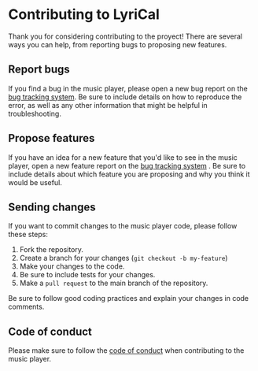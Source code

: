 # Contributing to LyriCal

Thank you for considering contributing to the proyect! There are several ways you can help, from reporting bugs to proposing new features.

## Report bugs

If you find a bug in the music player, please open a new bug report on the [bug tracking system](https://github.com/marurunk/lyriCal/issues). Be sure to include details on how to reproduce the error, as well as any other information that might be helpful in troubleshooting.

## Propose features

If you have an idea for a new feature that you'd like to see in the music player, open a new feature report on the [bug tracking system](https://github.com/marurunk/lyriCal/issues) . Be sure to include details about which feature you are proposing and why you think it would be useful.

## Sending changes

If you want to commit changes to the music player code, please follow these steps:

1. Fork the repository.
2. Create a branch for your changes (`git checkout -b my-feature`)
3. Make your changes to the code.
4. Be sure to include tests for your changes.
5. Make a `pull request` to the main branch of the repository.

Be sure to follow good coding practices and explain your changes in code comments.

## Code of conduct

Please make sure to follow the [code of conduct](https://github.com/marurunk/lyriCal/blob/main/CODE_OF_CONDUCT.md) when contributing to the music player.
